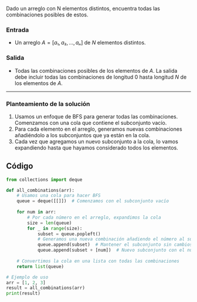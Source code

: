 Dado un arreglo con N elementos distintos, encuentra todas las combinaciones posibles de estos.

### Entrada
- Un arreglo $A = [a₁, a₂, ..., aₙ]$ de $N$ elementos distintos.

### Salida
- Todas las combinaciones posibles de los elementos de $A$. La salida debe incluir todas las combinaciones de longitud 0 hasta longitud $N$ de los elementos de $A$.

---

### Planteamiento de la solución
1. Usamos un enfoque de BFS para generar todas las combinaciones. Comenzamos con una cola que contiene el subconjunto vacío.
2. Para cada elemento en el arreglo, generamos nuevas combinaciones añadiéndolo a los subconjuntos que ya están en la cola.
3. Cada vez que agregamos un nuevo subconjunto a la cola, lo vamos expandiendo hasta que hayamos considerado todos los elementos.

## Código
```py
from collections import deque

def all_combinations(arr):
    # Usamos una cola para hacer BFS
    queue = deque([[]])  # Comenzamos con el subconjunto vacío
    
    for num in arr:
        # Por cada número en el arreglo, expandimos la cola
        size = len(queue)
        for _ in range(size):
            subset = queue.popleft()
            # Generamos una nueva combinación añadiendo el número al subconjunto actual
            queue.append(subset)  # Mantener el subconjunto sin cambios
            queue.append(subset + [num])  # Nuevo subconjunto con el número añadido
    
    # Convertimos la cola en una lista con todas las combinaciones
    return list(queue)

# Ejemplo de uso
arr = [1, 2, 3]
result = all_combinations(arr)
print(result)
```